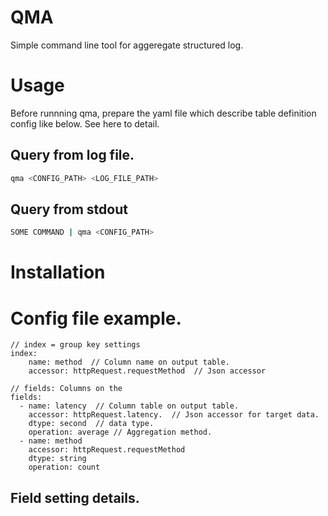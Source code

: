 

# QMA
Simple command line tool for aggeregate structured log.


# Usage
Before runnning qma, prepare the yaml file which describe table definition config like below.
See here to detail.

## Query from log file.
``` bash
qma <CONFIG_PATH> <LOG_FILE_PATH>
```

## Query from stdout
``` bash
SOME COMMAND | qma <CONFIG_PATH>
```

# Installation


# Config file example.

```
// index = group key settings
index:
    name: method  // Column name on output table.
    accessor: httpRequest.requestMethod  // Json accessor

// fields: Columns on the 
fields:
  - name: latency  // Column table on output table.
    accessor: httpRequest.latency.  // Json accessor for target data.
    dtype: second  // data type.
    operation: average // Aggregation method.
  - name: method
    accessor: httpRequest.requestMethod
    dtype: string
    operation: count
``` 


## Field setting details.